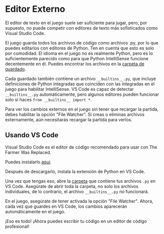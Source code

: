 # Editor Externo
El editor de texto en el juego suele ser suficiente para jugar, pero, por supuesto, no puede competir con editores de texto más sofisticados como Visual Studio Code.

El juego guarda todos los archivos de código como archivos .py, por lo que puedes editarlos con editores de Python. Ten en cuenta que esto es solo por comodidad. El idioma en el juego no es realmente Python, pero es lo suficientemente parecido como para que Python IntelliSense funcione decentemente en él. Puedes encontrar los archivos en la [carpeta de guardado](persistent_data_path/Saves).

Cada guardado también contiene un archivo `__builtins__.py`, que incluye definiciones de Python integradas que coinciden con las integradas en el juego para habilitar IntelliSense. VS Code es capaz de detectar `__builtins__.py` automáticamente, pero algunos editores pueden funcionar solo si haces `from __builtins__ import *`.

Para ver los cambios externos en el juego sin tener que recargar la partida, debes habilitar la opción "File Watcher". Si creas o eliminas archivos externamente, aún necesitarás recargar la partida para verlos.

## Usando VS Code
Visual Studio Code es el editor de código recomendado para usar con The Farmer Was Replaced.

Puedes instalarlo [aquí](https://code.visualstudio.com/download).

Después de descargarlo, instala la extensión de Python en VS Code.

Una vez que tengas eso, abre la [carpeta](persistent_data_path/Saves) que contiene tus archivos `.py` en VS Code. Asegúrate de abrir toda la carpeta, no solo los archivos individuales, de lo contrario, el archivo `__builtins__.py` no funcionará.

En el juego, asegúrate de tener activada la opción "File Watcher". Ahora, cada vez que guardes en VS Code, los cambios aparecerán automáticamente en el juego.

¡Eso es todo! ¡Ahora puedes escribir tu código en un editor de código profesional!